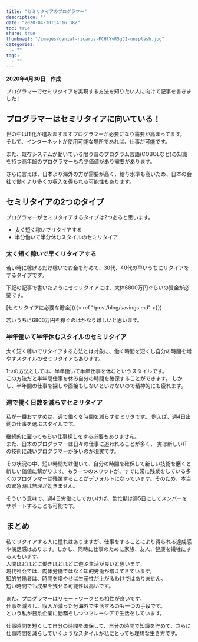 ```yaml
---
title: "セミリタイアのプログラマー"
description: ""
date: "2020-04-30T14:16:38Z"
toc: true
share: true
thumbnail: "/images/danial-ricaros-FCHlYvR5gJI-unsplash.jpg"
categories:
  - ""
tags:
  - ""
---
```


**2020年4月30日　作成**

プログラマーでセミリタイアを実現する方法を知りたい人に向けて記事を書きました！

<!--more-->

## プログラマーはセミリタイアに向いている！

世の中はIT化が進みますますプログラマーが必要になり需要が高まってます。  
そして、インターネットが使用可能な場所であれば、仕事が可能です。 

また、既存システムが動いている限り昔のプログラム言語(COBOLなど)の知識を持つ高年齢のプログラマーも希少価値があり需要があります。  

さらに言えば、日本より海外の方が需要が高く、給与水準も高いため、日本の会社で働くより多くの収入を得られる可能性もあります。

## セミリタイアの2つのタイプ

プログラマーがセミリタイアするタイプは2つあると思います。  
- 太く短く稼いでリタイアする
- 半分働いて半分休むスタイルのセミリタイア 

### 太く短く稼いで早くリタイアする

若い時に稼げるだけ稼いでお金を貯めて、30代、40代の早いうちにリタイアをするタイプです。  

下記の記事で書いたようにセミリタイアには、大体6800万円ぐらいの資金が必要です。

[セミリタイアに必要な貯金]({{< ref "/post/blog/savings.md" >}})  

若いうちに6800万円を稼ぐのはかなり難しいと思います。

### 半年働いて半年休むスタイルのセミリタイア 

太く短く稼いでリタイアする方法とは対象に、働く時間を短くし自分の時間を増やすスタイルのセミリタイアもあります。  

1つの方法としては、半年働いて半年仕事を休むというスタイルです。  
この方法だと半年間仕事を休み自分の時間を確保することができます。
しかし、半年間の仕事を探しや面接もしないといけないので精神的にも疲れます。

### 週で働く日数を減らすセミリタイア

私が一番おすすめは、週で働くを時間を減らすセミリタです。
例えば、週4日出勤の仕事を選ぶスタイルです。  

継続的に雇ってもらい仕事探しをする必要もありません。  
また、日本のプログラマーは日々の仕事に追われることが多く、
実は新しいITの技術に疎いプログラマーが多いのが現実です。  

その状況の中、短い時間だけ働いて、自分の時間を確保して新しい技術を磨くと新しい価値に繋がります。もう一つのメリットが、すでに常に残業をしている多くのプログラマーは残業することがデフォルトになっています。そのため、本当の緊急時は無理が効きません。  

そういう意味で、週4日労働にしておいけば、繁忙期は週5日にしてメンバーをサポートすることも可能です。

## まとめ

私てリタイアする人に憧れはありますが、仕事をすることにより得られる達成感や満足感はあります。しかし、同時に仕事のために家族、友人、健康を犠牲にする人もいます。  
人間ほどほどに働きほどほどに遊ぶ生活が良いと思います。  
現代社会では、肉体労働ではなく知的労働が増えてきています。  
知的労働者は、時間を増やせば生産性が上がるわけではありません。  
短い時間でも成果を残せる可能性は高いです。 

また、プログラマーはリモートワークとも相性が良いです。  
仕事を減らし、収入が減った分海外で生活するのも一つの手段です。  
という私が日系企業に勤務をしつつマレーシアで生活をしています。

仕事時間を短くして自分の時間を確保して、自分の時間で知識を貯めて、さらに仕事時間を減らしていくようなスタイルが私にとっても理想な生き方です。
















